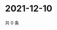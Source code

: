 # 2021-12-10

共 0 条

<!-- BEGIN WEIBO -->
<!-- 最后更新时间 Fri Dec 10 2021 01:17:45 GMT+0800 (China Standard Time) -->

<!-- END WEIBO -->
